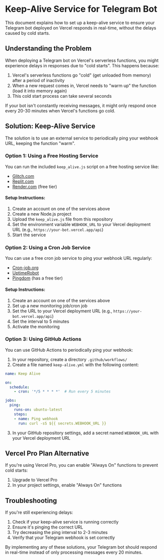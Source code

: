 # Keep-Alive Service for Telegram Bot

This document explains how to set up a keep-alive service to ensure your Telegram bot deployed on Vercel responds in real-time, without the delays caused by cold starts.

## Understanding the Problem

When deploying a Telegram bot on Vercel's serverless functions, you might experience delays in responses due to "cold starts". This happens because:

1. Vercel's serverless functions go "cold" (get unloaded from memory) after a period of inactivity
2. When a new request comes in, Vercel needs to "warm up" the function (load it into memory again)
3. This cold start process can take several seconds

If your bot isn't constantly receiving messages, it might only respond once every 20-30 minutes when Vercel's functions go cold.

## Solution: Keep-Alive Service

The solution is to use an external service to periodically ping your webhook URL, keeping the function "warm".

### Option 1: Using a Free Hosting Service

You can run the included `keep_alive.js` script on a free hosting service like:

- [Glitch.com](https://glitch.com/)
- [Replit.com](https://replit.com/)
- [Render.com](https://render.com/) (free tier)

#### Setup Instructions:

1. Create an account on one of the services above
2. Create a new Node.js project
3. Upload the `keep_alive.js` file from this repository
4. Set the environment variable `WEBHOOK_URL` to your Vercel deployment URL (e.g., `https://your-bot.vercel.app/api`)
5. Start the service

### Option 2: Using a Cron Job Service

You can use a free cron job service to ping your webhook URL regularly:

- [Cron-job.org](https://cron-job.org/)
- [UptimeRobot](https://uptimerobot.com/)
- [Pingdom](https://www.pingdom.com/) (has a free tier)

#### Setup Instructions:

1. Create an account on one of the services above
2. Set up a new monitoring job/cron job
3. Set the URL to your Vercel deployment URL (e.g., `https://your-bot.vercel.app/api`)
4. Set the interval to 5 minutes
5. Activate the monitoring

### Option 3: Using GitHub Actions

You can use GitHub Actions to periodically ping your webhook:

1. In your repository, create a directory `.github/workflows/`
2. Create a file named `keep-alive.yml` with the following content:

```yaml
name: Keep Alive

on:
  schedule:
    - cron: '*/5 * * * *'  # Run every 5 minutes

jobs:
  ping:
    runs-on: ubuntu-latest
    steps:
    - name: Ping webhook
      run: curl -sS ${{ secrets.WEBHOOK_URL }}
```

3. In your GitHub repository settings, add a secret named `WEBHOOK_URL` with your Vercel deployment URL

## Vercel Pro Plan Alternative

If you're using Vercel Pro, you can enable "Always On" functions to prevent cold starts:

1. Upgrade to Vercel Pro
2. In your project settings, enable "Always On" functions

## Troubleshooting

If you're still experiencing delays:

1. Check if your keep-alive service is running correctly
2. Ensure it's pinging the correct URL
3. Try decreasing the ping interval to 2-3 minutes
4. Verify that your Telegram webhook is set correctly

By implementing any of these solutions, your Telegram bot should respond in real-time instead of only processing messages every 20 minutes. 